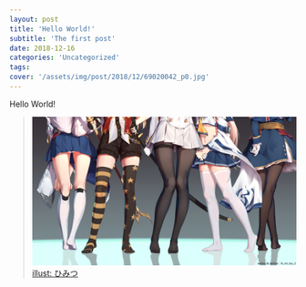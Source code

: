 ```yaml
---
layout: post
title: 'Hello World!'
subtitle: 'The first post'
date: 2018-12-16
categories: 'Uncategorized'
tags: 
cover: '/assets/img/post/2018/12/69020042_p0.jpg'
---
```

Hello World!  

>![](/assets/img/post/2018/12/69020042_p0.jpg) 
[illust: ひみつ](https://www.pixiv.net/member_illust.php?mode=medium&illust_id=69020042) 

